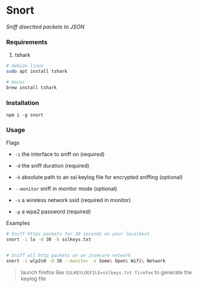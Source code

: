 # Snort

*Sniff disectted packets to JSON*

### Requirements

1. tshark

```bash
# debian linux
sudo apt install tshark

# macos
brew install tshark
```
### Installation

`npm i -g snort`

### Usage

Flags

- `-i` the interface to sniff on (required)
- `-d` the sniff duration (required)
- `-k` absolute path to an ssl keylog file for encrypted sniffing (optional)

- `--monitor` sniff in monitor mode (optional)
- `-s` a wireless network ssid (required in monitor)
- `-p` a wpa2 password (required)

Examples

```bash
# Sniff https packets for 30 seconds on your localhost
snort -i lo -d 30 -k sslkeys.txt


# Sniff all http packets on an insecure network
snort -i wlp2s0 -d 30 --monitor -s Some\ Open\ Wifi\ Network
```

> launch firefox like `SSLKEYLOGFILE=sslkeys.txt firefox` to generate the keylog file
